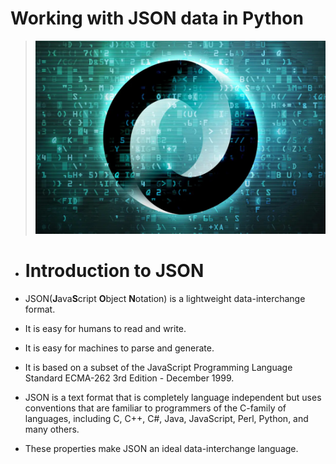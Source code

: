 # **Working with JSON data in Python**

> ![json image](image.png)

- # Introduction to JSON

- JSON(**J**ava**S**cript **O**bject **N**otation) is a lightweight data-interchange format.
- It is easy for humans to read and write.
- It is easy for machines to parse and generate.
- It is based on a subset of the JavaScript Programming Language Standard ECMA-262 3rd Edition - December 1999.
- JSON is a text format that is completely language independent but uses conventions that are familiar to programmers of the C-family of languages, including C, C++, C#, Java, JavaScript, Perl, Python, and many others.
- These properties make JSON an ideal data-interchange language.
